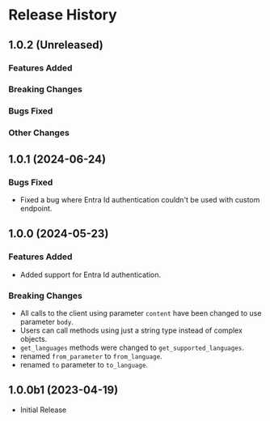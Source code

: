 # Release History

## 1.0.2 (Unreleased)

### Features Added

### Breaking Changes

### Bugs Fixed

### Other Changes

## 1.0.1 (2024-06-24)

### Bugs Fixed
  - Fixed a bug where Entra Id authentication couldn't be used with custom endpoint.

## 1.0.0 (2024-05-23)

### Features Added
  - Added support for Entra Id authentication.

### Breaking Changes

  - All calls to the client using parameter `content` have been changed to use parameter `body`.
  - Users can call methods using just a string type instead of complex objects.
  - `get_languages` methods were changed to `get_supported_languages`.
  - renamed `from_parameter` to `from_language`.
  - renamed `to` parameter to `to_language`.

## 1.0.0b1 (2023-04-19)

  - Initial Release
